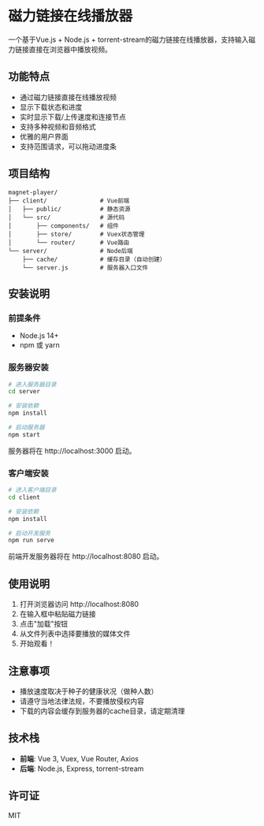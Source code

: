 # 磁力链接在线播放器

一个基于Vue.js + Node.js + torrent-stream的磁力链接在线播放器，支持输入磁力链接直接在浏览器中播放视频。

## 功能特点

- 通过磁力链接直接在线播放视频
- 显示下载状态和进度
- 实时显示下载/上传速度和连接节点
- 支持多种视频和音频格式
- 优雅的用户界面
- 支持范围请求，可以拖动进度条

## 项目结构

```
magnet-player/
├── client/               # Vue前端
│   ├── public/           # 静态资源
│   └── src/              # 源代码
│       ├── components/   # 组件
│       ├── store/        # Vuex状态管理
│       └── router/       # Vue路由
└── server/               # Node后端
    ├── cache/            # 缓存目录（自动创建）
    └── server.js         # 服务器入口文件
```

## 安装说明

### 前提条件

- Node.js 14+
- npm 或 yarn

### 服务器安装

```bash
# 进入服务器目录
cd server

# 安装依赖
npm install

# 启动服务器
npm start
```

服务器将在 http://localhost:3000 启动。

### 客户端安装

```bash
# 进入客户端目录
cd client

# 安装依赖
npm install

# 启动开发服务
npm run serve
```

前端开发服务器将在 http://localhost:8080 启动。

## 使用说明

1. 打开浏览器访问 http://localhost:8080
2. 在输入框中粘贴磁力链接
3. 点击"加载"按钮
4. 从文件列表中选择要播放的媒体文件
5. 开始观看！

## 注意事项

- 播放速度取决于种子的健康状况（做种人数）
- 请遵守当地法律法规，不要播放侵权内容
- 下载的内容会缓存到服务器的cache目录，请定期清理

## 技术栈

- **前端**: Vue 3, Vuex, Vue Router, Axios
- **后端**: Node.js, Express, torrent-stream

## 许可证

MIT 
